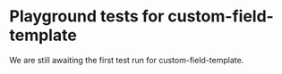 # Playground tests for custom-field-template
We are still awaiting the first test run for custom-field-template.
